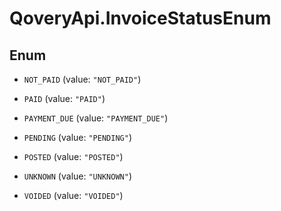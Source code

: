 # QoveryApi.InvoiceStatusEnum

## Enum


* `NOT_PAID` (value: `"NOT_PAID"`)

* `PAID` (value: `"PAID"`)

* `PAYMENT_DUE` (value: `"PAYMENT_DUE"`)

* `PENDING` (value: `"PENDING"`)

* `POSTED` (value: `"POSTED"`)

* `UNKNOWN` (value: `"UNKNOWN"`)

* `VOIDED` (value: `"VOIDED"`)


